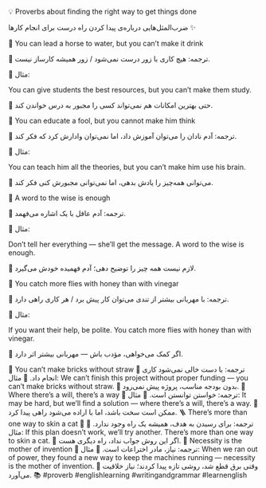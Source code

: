 💡 Proverbs about finding the right way to get things done

ضرب‌المثل‌هایی درباره‌ی پیدا کردن راه درست برای انجام کارها ✨

🐴 You can lead a horse to water, but you can’t make it drink

🔹 ترجمه: هیچ کاری با زور درست نمی‌شود / زور همیشه کارساز نیست.

🔹 مثال:

You can give students the best resources, but you can’t make them study.

📘 حتی بهترین امکانات هم نمی‌تواند کسی را مجبور به درس خواندن کند.

🧠 You can educate a fool, but you cannot make him think

🔹 ترجمه: آدم نادان را می‌توان آموزش داد، اما نمی‌توان وادارش کرد که فکر کند.

🔹 مثال:

You can teach him all the theories, but you can’t make him use his brain.

📘 می‌توانی همه‌چیز را یادش بدهی، اما نمی‌توانی مجبورش کنی فکر کند.

💬 A word to the wise is enough

🔹 ترجمه: آدم عاقل با یک اشاره می‌فهمد.

🔹 مثال:

Don’t tell her everything — she’ll get the message. A word to the wise is enough.

📘 لازم نیست همه چیز را توضیح دهی؛ آدم فهمیده خودش می‌گیرد.

🍯 You catch more flies with honey than with vinegar

🔹 ترجمه: با مهربانی بیشتر از تندی می‌توان کار پیش برد / هر کاری راهی دارد.

🔹 مثال:

If you want their help, be polite. You catch more flies with honey than with vinegar.

📘 اگر کمک می‌خواهی، مؤدب باش — مهربانی بیشتر اثر دارد.

🧱 You can’t make bricks without straw
🔹 ترجمه: با دست خالی نمی‌شود کاری انجام داد.
🔹 مثال:
We can’t finish this project without proper funding — you can’t make bricks without straw.
📘 بدون بودجه مناسب، پروژه پیش نمی‌رود.
🔧 Where there’s a will, there’s a way
🔹 ترجمه: خواستن توانستن است.
🔹 مثال:
It may be hard, but we’ll find a solution — where there’s a will, there’s a way.
📘 ممکن است سخت باشد، اما با اراده می‌شود راهی پیدا کرد.
🪜 There’s more than one way to skin a cat
🔹 ترجمه: برای رسیدن به هدف، همیشه یک راه وجود ندارد.
🔹 مثال:
If this plan doesn’t work, we’ll try another. There’s more than one way to skin a cat.
📘 اگر این روش جواب نداد، راه دیگری هست.
🔄 Necessity is the mother of invention
🔹 ترجمه: نیاز، مادر اختراعات است.
🔹 مثال:
When we ran out of power, they found a new way to keep the machines running — necessity is the mother of invention.
📘 وقتی برق قطع شد، روشی تازه پیدا کردند؛ نیاز خلاقیت می‌آورد.
📚 #proverb #englishlearning #writingandgrammar #learnenglish

